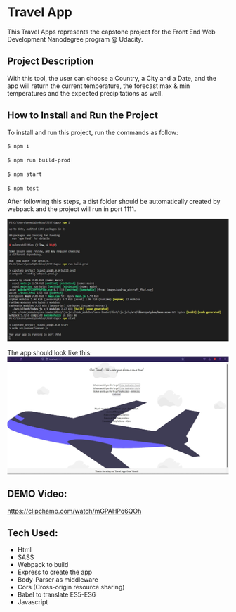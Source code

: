 # Travel App

This Travel Apps represents the capstone project for the Front End Web Development Nanodegree program @ Udacity. 

## Project Description

With this tool, the user can choose a Country, a City and a Date, and the app will return the current temperature, the forecast max & min temperatures and the expected precipitations as well.

## How to Install and Run the Project

To install and run this project, run the commands as follow:

```
$ npm i

$ npm run build-prod

$ npm start

$ npm test
```

After following this steps, a dist folder should be automatically created by webpack and the project will run in port 1111.

![](img/console.jpg)

The app should look like this:
![](img/app.jpg)

## DEMO Video:

https://clipchamp.com/watch/mGPAHPq6QOh

## Tech Used:

* Html
* SASS
* Webpack to build
* Express to create the app
* Body-Parser as middleware
* Cors (Cross-origin resource sharing)
* Babel to translate ES5-ES6
* Javascript 


